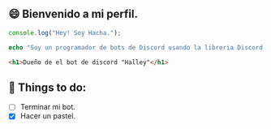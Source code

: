 ## 😄 **Bienvenido a mi perfil.**

```js
console.log("Hey! Soy Hacha.");
```
```php
echo "Soy un programador de bots de Discord usando la libreria Discord.JS v12 (No quiero cambiarme a v13 jajaja)";
```
```html
<h1>Dueño de el bot de discord "Halley"</h1>
```

## 📒 Things to do:
- [ ] Terminar mi bot.
- [X] Hacer un pastel.
